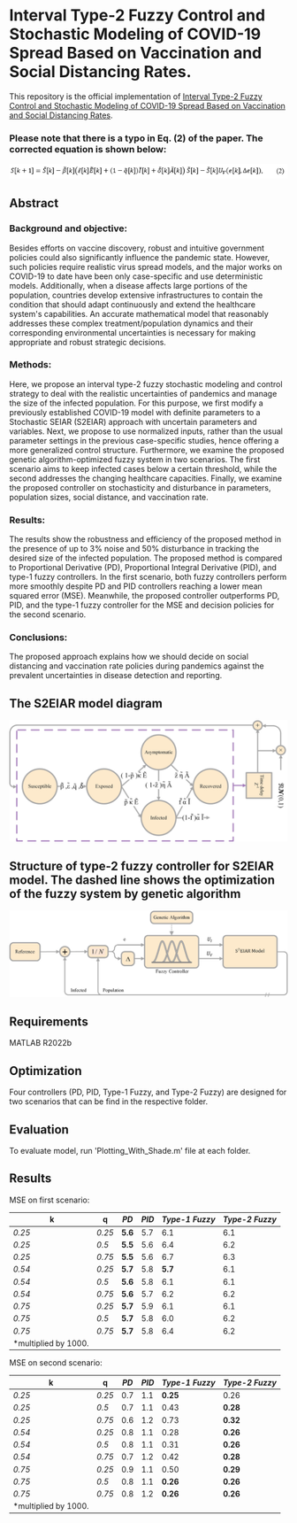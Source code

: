 # Interval Type-2 Fuzzy Control and Stochastic Modeling of COVID-19 Spread Based on Vaccination and Social Distancing Rates.

This repository is the official implementation of [Interval Type-2 Fuzzy Control and Stochastic Modeling of COVID-19 Spread Based on Vaccination and Social Distancing Rates](https://www.sciencedirect.com/science/article/pii/S0169260723001098).
### Please note that there is a typo in Eq. (2) of the paper. The corrected equation is shown below:
![](https://github.com/salehiali1374/Interval-Type-2-Fuzzy-Control-and-Stochastic-Modeling-of-COVID-19-Spread/blob/main/images/equation%202%20typo.png?raw=true)

## Abstract

### Background and objective: 
Besides efforts on vaccine discovery, robust and intuitive government policies could also significantly influence the pandemic state. However, such policies require realistic virus spread models, and the major works on COVID-19 to date have been only case-specific and use deterministic models. Additionally, when a disease affects large portions of the population, countries develop extensive infrastructures to contain the condition that should adapt continuously and extend the healthcare system's capabilities. An accurate mathematical model that reasonably addresses these complex treatment/population dynamics and their corresponding environmental uncertainties is necessary for making appropriate and robust strategic decisions.

### Methods: 
Here, we propose an interval type-2 fuzzy stochastic modeling and control strategy to deal with the realistic uncertainties of pandemics and manage the size of the infected population. For this purpose, we first modify a previously established COVID-19 model with definite parameters to a Stochastic SEIAR (S2EIAR) approach with uncertain parameters and variables. Next, we propose to use normalized inputs, rather than the usual parameter settings in the previous case-specific studies, hence offering a more generalized control structure. Furthermore, we examine the proposed genetic algorithm-optimized fuzzy system in two scenarios. The first scenario aims to keep infected cases below a certain threshold, while the second addresses the changing healthcare capacities. Finally, we examine the proposed controller on stochasticity and disturbance in parameters, population sizes, social distance, and vaccination rate. 

### Results: 
The results show the robustness and efficiency of the proposed method in the presence of up to 3% noise and 50% disturbance in tracking the desired size of the infected population. The proposed method is compared to Proportional Derivative (PD), Proportional Integral Derivative (PID), and type-1 fuzzy controllers. In the first scenario, both fuzzy controllers perform more smoothly despite PD and PID controllers reaching a lower mean squared error (MSE). Meanwhile, the proposed controller outperforms PD, PID, and the type-1 fuzzy controller for the MSE and decision policies for the second scenario.

### Conclusions: 
The proposed approach explains how we should decide on social distancing and vaccination rate policies during pandemics against the prevalent uncertainties in disease detection and reporting.

## The S2EIAR model diagram
![](https://github.com/salehiali1374/Interval-Type-2-Fuzzy-Control-and-Stochastic-Modeling-of-COVID-19-Spread/blob/main/images/SEIAR%20model.jpg?raw=true)
## Structure of type-2 fuzzy controller for S2EIAR model. The dashed line shows the optimization of the fuzzy system by genetic algorithm
![](https://github.com/salehiali1374/Interval-Type-2-Fuzzy-Control-and-Stochastic-Modeling-of-COVID-19-Spread/blob/main/images/control%20block.jpg?raw=true)

## Requirements

MATLAB R2022b

## Optimization

Four controllers (PD, PID, Type-1 Fuzzy, and Type-2 Fuzzy) are designed for two scenarios that can be find in the respective folder.

## Evaluation

To evaluate model, run 'Plotting_With_Shade.m' file at each folder.

## Results

MSE on first scenario:

|  k                    | q      | _PD_    | _PID_ | _Type-1 Fuzzy_ | _Type-2 Fuzzy_ |
| --------------------- | ------ | ------- | ----- | -------------- | -------------- |
| _0.25_                | _0.25_ | **5.6** | 5.7   | 6.1            | 6.1            |
| _0.25_                | _0.5_  | **5.5** | 5.6   | 6.4            | 6.2            |
| _0.25_                | _0.75_ | **5.5** | 5.6   | 6.7            | 6.3            |
| _0.54_                | _0.25_ | **5.7** | 5.8   | **5.7**        | 6.1            |
| _0.54_                | _0.5_  | **5.6** | 5.8   | 6.1            | 6.1            |
| _0.54_                | _0.75_ | **5.6** | 5.7   | 6.2            | 6.2            |
| _0.75_                | _0.25_ | **5.7** | 5.9   | 6.1            | 6.1            |
| _0.75_                | _0.5_  | **5.7** | 5.8   | 6.0            | 6.2            |
| _0.75_                | _0.75_ | **5.7** | 5.8   | 6.4            | 6.2            |
| \*multiplied by 1000. |

MSE on second scenario:

|  k                    |  q     | _PD_ | _PID_ | _Type-1 Fuzzy_ | _Type-2 Fuzzy_ |
| --------------------- | ------ | ---- | ----- | -------------- | -------------- |
| _0.25_                | _0.25_ | 0.7  | 1.1   | **0.25**       | 0.26           |
| _0.25_                | _0.5_  | 0.7  | 1.1   | 0.43           | **0.28**       |
| _0.25_                | _0.75_ | 0.6  | 1.2   | 0.73           | **0.32**       |
| _0.54_                | _0.25_ | 0.8  | 1.1   | 0.28           | **0.26**       |
| _0.54_                | _0.5_  | 0.8  | 1.1   | 0.31           | **0.26**       |
| _0.54_                | _0.75_ | 0.7  | 1.2   | 0.42           | **0.28**       |
| _0.75_                | _0.25_ | 0.9  | 1.1   | 0.50           | **0.29**       |
| _0.75_                | _0.5_  | 0.8  | 1.1   | **0.26**       | **0.26**       |
| _0.75_                | _0.75_ | 0.8  | 1.2   | **0.26**       | **0.26**       |
| \*multiplied by 1000. |
